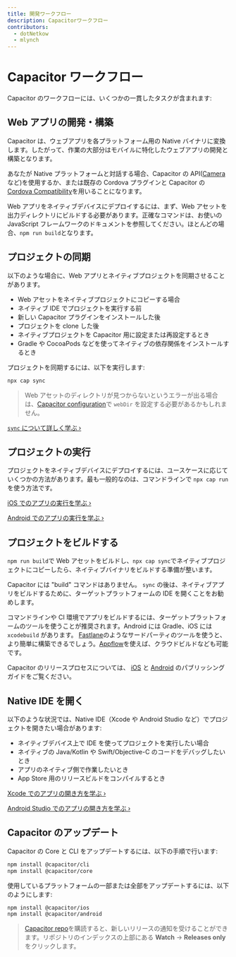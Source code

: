 ```yaml
---
title: 開発ワークフロー
description: Capacitorワークフロー
contributors:
  - dotNetkow
  - mlynch
---
```


# Capacitor ワークフロー

Capacitor のワークフローには、いくつかの一貫したタスクが含まれます:

## Web アプリの開発・構築

Capacitor は、ウェブアプリを各プラットフォーム用の Native バイナリに変換します。したがって、作業の大部分はモバイルに特化したウェブアプリの開発と構築となります。

あなたが Native プラットフォームと対話する場合、Capacitor の API([Camera](/docs/apis/camera)など)を使用するか、または既存の Cordova プラグインと Capacitor の[Cordova Compatibility](/docs/cordova)を用いることになります。

Web アプリをネイティブデバイスにデプロイするには、まず、Web アセットを出力ディレクトリにビルドする必要があります。正確なコマンドは、お使いの JavaScript フレームワークのドキュメントを参照してください。ほとんどの場合、`npm run build`となります。

## プロジェクトの同期

以下のような場合に、Web アプリとネイティブプロジェクトを同期させることがあります。

- Web アセットをネイティブプロジェクトにコピーする場合
- ネイティブ IDE でプロジェクトを実行する前
- 新しい Capacitor プラグインをインストールした後
- プロジェクトを clone した後
- ネイティブプロジェクトを Capacitor 用に設定または再設定するとき
- Gradle や CocoaPods などを使ってネイティブの依存関係をインストールするとき

プロジェクトを同期するには、以下を実行します:

```bash
npx cap sync
```

> Web アセットのディレクトリが見つからないというエラーが出る場合は、[Capacitor configuration](/docs/config)で `webDir` を設定する必要があるかもしれません。

[ `sync` について詳しく学ぶ &#8250;](/docs/cli/sync)

## プロジェクトの実行

プロジェクトをネイティブデバイスにデプロイするには、ユースケースに応じていくつかの方法があります。最も一般的なのは、コマンドラインで `npx cap run` を使う方法です。

[iOS でのアプリの実行を学ぶ &#8250;](/docs/ios#running-your-app)

[Android でのアプリの実行を学ぶ &#8250;](/docs/android#running-your-app)

## プロジェクトをビルドする

`npm run build`で Web アセットをビルドし、`npx cap sync`でネイティブプロジェクトにコピーしたら、ネイティブバイナリをビルドする準備が整います。

Capacitor には "build" コマンドはありません。 `sync` の後は、ネイティブアプリをビルドするために、ターゲットプラットフォームの IDE を開くことをお勧めします。

コマンドラインや CI 環境でアプリをビルドするには、ターゲットプラットフォームのツールを使うことが推奨されます。Android には Gradle、iOS には `xcodebuild` があります。 [Fastlane](https://fastlane.tools)のようなサードパーティのツールを使うと、より簡単に構築できるでしょう。[Appflow](https://useappflow.com)を使えば、クラウドビルドなども可能です。

Capacitor のリリースプロセスについては、 [iOS](/docs/ios/deploying-to-app-store) と [Android](/docs/android/deploying-to-google-play) のパブリッシングガイドをご覧ください。

## Native IDE を開く

以下のような状況では、Native IDE（Xcode や Android Studio など）でプロジェクトを開きたい場合があります:

- ネイティブデバイス上で IDE を使ってプロジェクトを実行したい場合
- ネイティブの Java/Kotlin や Swift/Objective-C のコードをデバッグしたいとき
- アプリのネイティブ側で作業したいとき
- App Store 用のリリースビルドをコンパイルするとき

[Xcode でのアプリの開き方を学ぶ &#8250;](/docs/ios#opening-the-ios-project)

[Android Studio でのアプリの開き方を学ぶ &#8250;](/docs/android#opening-the-android-project)

## Capacitor のアップデート

Capacitor の Core と CLI をアップデートするには、以下の手順で行います:

```bash
npm install @capacitor/cli
npm install @capacitor/core
```

使用しているプラットフォームの一部または全部をアップデートするには、以下のようにします:

```bash
npm install @capacitor/ios
npm install @capacitor/android
```

> [Capacitor repo](https://github.com/ionic-team/capacitor)を購読すると、新しいリリースの通知を受けることができます。リポジトリのインデックスの上部にある **Watch** -> **Releases only** をクリックします。
